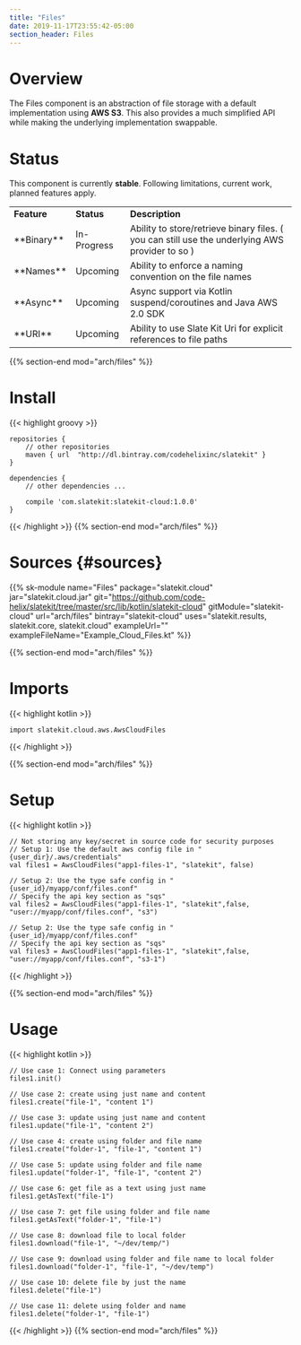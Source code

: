 ```yaml
---
title: "Files"
date: 2019-11-17T23:55:42-05:00
section_header: Files
---
```


# Overview
The Files component is an abstraction of file storage with a default implementation using **AWS S3**. This also provides a much simplified API while making the underlying implementation swappable.


# Status
This component is currently **stable**. Following limitations, current work, planned features apply.
<table class="table table-bordered table-striped">
    <tr>
        <td><strong>Feature</strong></td>
        <td><strong>Status</strong></td>
        <td><strong>Description</strong></td>
    </tr>
    <tr>
        <td>**Binary**</td>
        <td>In-Progress</td>
        <td>Ability to store/retrieve binary files. ( you can still use the underlying AWS provider to so )</td>
    </tr>
    <tr>
        <td>**Names**</td>
        <td>Upcoming</td>
        <td>Ability to enforce a naming convention on the file names</td>
    </tr>
    <tr>
        <td>**Async**</td>
        <td>Upcoming</td>
        <td>Async support via Kotlin suspend/coroutines and Java AWS 2.0 SDK</td>
    </tr>
    <tr>
        <td>**URI**</td>
        <td>Upcoming</td>
        <td>Ability to use Slate Kit Uri for explicit references to file paths</td>
    </tr>
</table>
{{% section-end mod="arch/files" %}}

# Install
{{< highlight groovy >}}

    repositories {
        // other repositories
        maven { url  "http://dl.bintray.com/codehelixinc/slatekit" }
    }

    dependencies {
        // other dependencies ...

        compile 'com.slatekit:slatekit-cloud:1.0.0'
    }

{{< /highlight >}}
{{% section-end mod="arch/files" %}}

# Sources {#sources}
{{% sk-module 
    name="Files"
    package="slatekit.cloud"
    jar="slatekit.cloud.jar"
    git="https://github.com/code-helix/slatekit/tree/master/src/lib/kotlin/slatekit-cloud"
    gitModule="slatekit-cloud"
    url="arch/files"
    bintray="slatekit-cloud"
    uses="slatekit.results, slatekit.core, slatekit.cloud"
    exampleUrl=""
    exampleFileName="Example_Cloud_Files.kt"
%}}

{{% section-end mod="arch/files" %}}

# Imports
{{< highlight kotlin >}}
        
    import slatekit.cloud.aws.AwsCloudFiles
    
{{< /highlight >}}

{{% section-end mod="arch/files" %}}

# Setup
{{< highlight kotlin >}}
        
    // Not storing any key/secret in source code for security purposes
    // Setup 1: Use the default aws config file in "{user_dir}/.aws/credentials"
    val files1 = AwsCloudFiles("app1-files-1", "slatekit", false)

    // Setup 2: Use the type safe config in "{user_id}/myapp/conf/files.conf"
    // Specify the api key section as "sqs"
    val files2 = AwsCloudFiles("app1-files-1", "slatekit",false, "user://myapp/conf/files.conf", "s3")

    // Setup 2: Use the type safe config in "{user_id}/myapp/conf/files.conf"
    // Specify the api key section as "sqs"
    val files3 = AwsCloudFiles("app1-files-1", "slatekit",false, "user://myapp/conf/files.conf", "s3-1")

{{< /highlight >}}

{{% section-end mod="arch/files" %}}

# Usage
{{< highlight kotlin >}}
        
    // Use case 1: Connect using parameters
    files1.init()

    // Use case 2: create using just name and content
    files1.create("file-1", "content 1")

    // Use case 3: update using just name and content
    files1.update("file-1", "content 2")

    // Use case 4: create using folder and file name
    files1.create("folder-1", "file-1", "content 1")

    // Use case 5: update using folder and file name
    files1.update("folder-1", "file-1", "content 2")

    // Use case 6: get file as a text using just name
    files1.getAsText("file-1")

    // Use case 7: get file using folder and file name
    files1.getAsText("folder-1", "file-1")

    // Use case 8: download file to local folder
    files1.download("file-1", "~/dev/temp/")

    // Use case 9: download using folder and file name to local folder
    files1.download("folder-1", "file-1", "~/dev/temp")

    // Use case 10: delete file by just the name
    files1.delete("file-1")

    // Use case 11: delete using folder and name
    files1.delete("folder-1", "file-1")
      

{{< /highlight >}}
{{% section-end mod="arch/files" %}}

<script>
    var archComponent = {
        name: "Files",
        page: "arch/files",
        icon: "assets/media/img/white/folders.png",
        menu: {
            mode: "normal",
            useTemplate:true,
            sections: [
                {
                    name: "Guide",
                    items: [
                        { name:"Setup" , anchor: "#setup" },
                        { name:"Usage" , anchor: "#usage"  }
                    ]
                }
            ]
        }
    };

    function setupArchComponent() {
        buildArchComponent(archComponent);
    }
</script>

